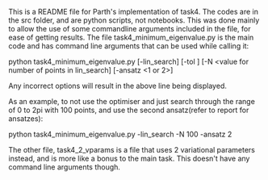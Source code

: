 This is a README file for Parth's implementation of task4. The codes are in the src folder, and are python scripts, not notebooks. This was done mainly to allow the use of some commandline arguments included in the file, for ease of getting results. The file task4_minimum_eigenvalue.py is the main code and has command line arguments that can be used while calling it:

python task4_minimum_eigenvalue.py [-lin_search] [-tol <tolerance value>] [-N <value for number of points in lin_search] [-ansatz <1 or 2>]

Any incorrect options will result in the above line being displayed.

As an example, to not use the optimiser and just search through the range of 0 to 2pi with 100 points, and use the second ansatz(refer to report for ansatzes):

python task4_minimum_eigenvalue.py -lin_search -N 100 -ansatz 2

The other file, task4_2_vparams is a file that uses 2 variational parameters instead, and is more like a bonus to the main task. This doesn't have any command line arguments though.
